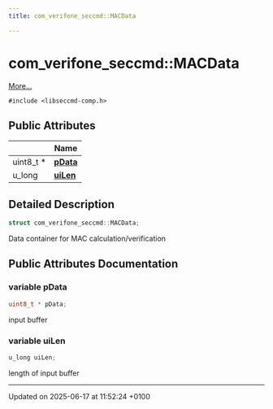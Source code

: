 ```yaml
---
title: com_verifone_seccmd::MACData

---
```


# com_verifone_seccmd::MACData



 [More...](#detailed-description)


`#include <libseccmd-comp.h>`

## Public Attributes

|                | Name           |
| -------------- | -------------- |
| uint8_t * | **[pData](structcom__verifone__seccmd_1_1_m_a_c_data.md#variable-pdata)**  |
| u_long | **[uiLen](structcom__verifone__seccmd_1_1_m_a_c_data.md#variable-uilen)**  |

## Detailed Description

```cpp
struct com_verifone_seccmd::MACData;
```


Data container for MAC calculation/verification 

## Public Attributes Documentation

### variable pData

```cpp
uint8_t * pData;
```


input buffer 


### variable uiLen

```cpp
u_long uiLen;
```


length of input buffer 


-------------------------------

Updated on 2025-06-17 at 11:52:24 +0100
